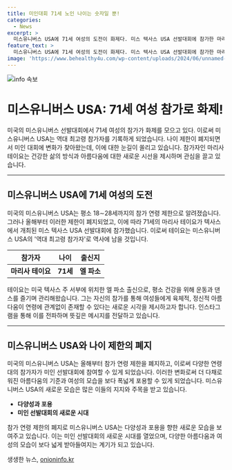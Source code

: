 ```yaml
---
title: 미인대회 71세 노인 나이는 숫자일 뿐!
categories:
  - News
excerpt: >
  미스유니버스 USA에 71세 여성의 도전이 화제다. 미스 텍사스 USA 선발대회에 참가한 마리사 테이요는 역대 최고령 참가자로 기록되었다. 올해부터는 나이 제한이 폐지되어 다양한 연령층이 참여하고 있다. 테이요는 건강한 라이프스타일과 아름다움을 모든 연령층에 영감을 주기를 바라는 메시지를 전했다.
feature_text: >
  미스유니버스 USA에 71세 여성의 도전이 화제다. 미스 텍사스 USA 선발대회에 참가한 마리사 테이요는 역대 최고령 참가자로 기록되었다. 올해부터는 나이 제한이 폐지되어 다양한 연령층이 참여하고 있다. 테이요는 건강한 라이프스타일과 아름다움을 모든 연령층에 영감을 주기를 바라는 메시지를 전했다.
image: 'https://www.behealthy4u.com/wp-content/uploads/2024/06/unnamed-file.png'
---
```


<p><img src="https://www.behealthy4u.com/wp-content/uploads/2024/06/unnamed-file.png" alt="info 속보" /></p>

<h1>미스유니버스 USA: 71세 여성 참가로 화제!</h1>

<p data-ke-size="size16">미국의 미스유니버스 선발대회에서 71세 여성의 참가가 화제를 모으고 있다. 이로써 미스유니버스 USA는 역대 최고령 참가자를 기록하게 되었습니다. 나이 제한이 폐지되면서 미인 대회에 변화가 찾아왔는데, 이에 대한 눈길이 쏠리고 있습니다. 참가자인 마리사 테이요는 건강한 삶의 방식과 아름다움에 대한 새로운 시선을 제시하며 관심을 끌고 있습니다.</p>

<hr>

<h2 data-ke-size="size26">미스유니버스 USA에 71세 여성의 도전</h2>

<p data-ke-size="size16">미국의 미스유니버스 USA는 평소 18∼28세까지의 참가 연령 제한으로 알려졌습니다. 그러나 올해부터 이러한 제한이 폐지되었고, 이에 따라 71세의 마리사 테이요가 텍사스에서 개최된 미스 텍사스 USA 선발대회에 참가했습니다. 이로써 테이요는 미스유니버스 USA의 '역대 최고령 참가자'로 역사에 남을 것입니다.</p>

<table>
<thead>
<tr>
<th scope="col" style="text-align: center;">참가자</th>
<th scope="col" style="text-align: center;">나이</th>
<th scope="col" style="text-align: center;">출신지</th>
</tr>
</thead>
<tbody>
<tr>
<td style="text-align: center;"><b>마리사 테이요</b></td>
<td style="text-align: center;"><b>71세</b></td>
<td style="text-align: center;"><b>엘 파소</b></td>
</tr>
</tbody>
</table>

<p data-ke-size="size16">테이요는 미국 텍사스 주 서부에 위치한 엘 파소 출신으로, 평소 건강을 위해 운동과 댄스를 즐기며 관리해왔습니다. 그는 자신의 참가를 통해 여성들에게 육체적, 정신적 아름다움이 연령에 관계없이 존재할 수 있다는 새로운 시각을 제시하고자 합니다. 인스타그램을 통해 이를 전파하며 뜻깊은 메시지를 전달하고 있습니다.</p>

<hr>

<h2 data-ke-size="size26">미스유니버스 USA와 나이 제한의 폐지</h2>

<p data-ke-size="size16">미국의 미스유니버스 USA는 올해부터 참가 연령 제한을 폐지하고, 이로써 다양한 연령대의 참가자가 미인 선발대회에 참여할 수 있게 되었습니다. 이러한 변화로써 더 다채로워진 아름다움의 기준과 여성의 모습을 보다 폭넓게 포용할 수 있게 되었습니다. 미스유니버스 USA의 새로운 모습은 많은 이들의 지지와 주목을 받고 있습니다.</p>

<ul>
<li><b>다양성과 포용</b></li>
<li><b>미인 선발대회의 새로운 시대</b></li>
</ul>

<p data-ke-size="size16">참가 연령 제한의 폐지로 미스유니버스 USA는 다양성과 포용을 향한 새로운 모습을 보여주고 있습니다. 이는 미인 선발대회의 새로운 시대를 열었으며, 다양한 아름다움과 여성의 모습이 보다 넓게 받아들여지는 계기가 되고 있습니다.</p>
생생한 뉴스, <a href="https://onioninfo.kr" rel="dofollow">onioninfo.kr</a>


